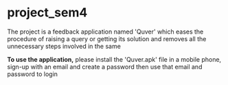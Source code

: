 # project_sem4
The project is a feedback application named 'Quver' which eases the procedure of raising a query or getting its solution and removes all the unnecessary steps involved in the same

**To use the application,**
please install the 'Quver.apk' file in a mobile phone,
sign-up with an email and create a password then use that email and password to login
